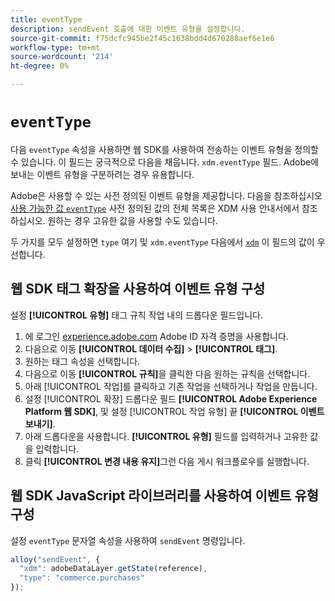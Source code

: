 ```yaml
---
title: eventType
description: sendEvent 호출에 대한 이벤트 유형을 설정합니다.
source-git-commit: f75dcfc945be2f45c1638bdd4d670288aef6e1e6
workflow-type: tm+mt
source-wordcount: '214'
ht-degree: 0%

---
```


# `eventType`

다음 `eventType` 속성을 사용하면 웹 SDK를 사용하여 전송하는 이벤트 유형을 정의할 수 있습니다. 이 필드는 궁극적으로 다음을 채웁니다. `xdm.eventType` 필드. Adobe에 보내는 이벤트 유형을 구분하려는 경우 유용합니다.

Adobe은 사용할 수 있는 사전 정의된 이벤트 유형을 제공합니다. 다음을 참조하십시오 [사용 가능한 값 `eventType`](/help/xdm/classes/experienceevent.md#accepted-values-for-eventtype) 사전 정의된 값의 전체 목록은 XDM 사용 안내서에서 참조하십시오. 원하는 경우 고유한 값을 사용할 수도 있습니다.

두 가지를 모두 설정하면 `type` 여기 및 `xdm.eventType` 다음에서 [`xdm`](xdm.md) 이 필드의 값이 우선합니다.

## 웹 SDK 태그 확장을 사용하여 이벤트 유형 구성

설정 **[!UICONTROL 유형]** 태그 규칙 작업 내의 드롭다운 필드입니다.

1. 에 로그인 [experience.adobe.com](https://experience.adobe.com) Adobe ID 자격 증명을 사용합니다.
1. 다음으로 이동 **[!UICONTROL 데이터 수집]** > **[!UICONTROL 태그]**.
1. 원하는 태그 속성을 선택합니다.
1. 다음으로 이동 **[!UICONTROL 규칙]**&#x200B;을 클릭한 다음 원하는 규칙을 선택합니다.
1. 아래 [!UICONTROL 작업]를 클릭하고 기존 작업을 선택하거나 작업을 만듭니다.
1. 설정 [!UICONTROL 확장] 드롭다운 필드 **[!UICONTROL Adobe Experience Platform 웹 SDK]**, 및 설정 [!UICONTROL 작업 유형] 끝 **[!UICONTROL 이벤트 보내기]**.
1. 아래 드롭다운을 사용합니다. **[!UICONTROL 유형]** 필드를 입력하거나 고유한 값을 입력합니다.
1. 클릭 **[!UICONTROL 변경 내용 유지]**&#x200B;그런 다음 게시 워크플로우를 실행합니다.

## 웹 SDK JavaScript 라이브러리를 사용하여 이벤트 유형 구성

설정 `eventType` 문자열 속성을 사용하여 `sendEvent` 명령입니다.

```js
alloy("sendEvent", {
  "xdm": adobeDataLayer.getState(reference),
  "type": "commerce.purchases"
});
```
